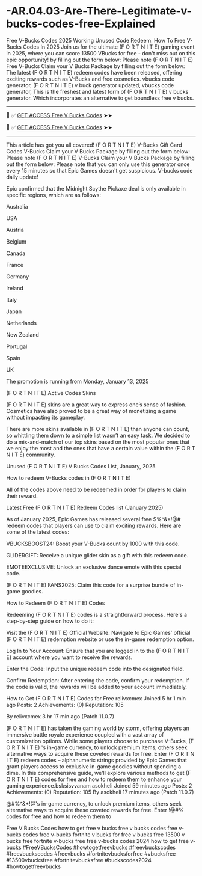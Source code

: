 # -AR.04.03-Are-There-Legitimate-v-bucks-codes-free-Explained
Free V-Bucks Codes 2025 Working Unused Code Redeem. How To Free V-Bucks Codes In 2025 Join us for the ultimate (F O R T N I T E) gaming event in 2025, where you can score 13500 VBucks for free - don't miss out on this epic opportunity! by filling out the form below: Please note (F O R T N I T E) Free V-Bucks Claim your V Bucks Package by filling out the form below: The latest (F O R T N I T E) redeem codes have been released, offering exciting rewards such as V-Bucks and free cosmetics. vbucks code generator, (F O R T N I T E) v buck generator updated, vbucks code generator, This is the freshest and latest form of (F O R T N I T E) v bucks generator. Which incorporates an alternative to get boundless free v bucks.


**************************************

📌 ✅ [GET ACCESS Free V Bucks Codes](https://343i.org/codevbucksafrs) ➤➤ 

📌 ✅ [GET ACCESS Free V Bucks Codes](https://343i.org/codevbucksafrs) ➤➤ 

**************************************



This article has got you all covered! (F O R T N I T E) V-Bucks Gift Card Codes V-Bucks Claim your V Bucks Package by filling out the form below: Please note (F O R T N I T E) V-Bucks Claim your V Bucks Package by filling out the form below: Please note that you can only use this generator once every 15 minutes so that Epic Games doesn't get suspicious. V-bucks code daily update!

Epic confirmed that the Midnight Scythe Pickaxe deal is only available in specific regions, which are as follows:

Australia

USA

Austria

Belgium

Canada

France

Germany

Ireland

Italy

Japan

Netherlands

New Zealand

Portugal

Spain

UK


The promotion is running from Monday, January 13, 2025

(F O R T N I T E) Active Codes Skins

(F O R T N I T E) skins are a great way to express one’s sense of fashion. Cosmetics have also proved to be a great way of monetizing a game without impacting its gameplay.

There are more skins available in (F O R T N I T E) than anyone can count, so whittling them down to a simple list wasn’t an easy task. We decided to do a mix-and-match of our top skins based on the most popular ones that we enjoy the most and the ones that have a certain value within the (F O R T N I T E) community.

Unused (F O R T N I T E) V Bucks Codes List, January, 2025

How to redeem V-Bucks codes in (F O R T N I T E)

All of the codes above need to be redeemed in order for players to claim their reward.

Latest Free (F O R T N I T E) Redeem Codes list (January 2025)

As of January 2025, Epic Games has released several free $%^&*!@# redeem codes that players can use to claim exciting rewards. Here are some of the latest codes:

VBUCKSBOOST24: Boost your V-Bucks count by 1000 with this code.

GLIDERGIFT: Receive a unique glider skin as a gift with this redeem code.

EMOTEEXCLUSIVE: Unlock an exclusive dance emote with this special code.

(F O R T N I T E) FANS2025: Claim this code for a surprise bundle of in-game goodies.

How to Redeem (F O R T N I T E) Codes

Redeeming (F O R T N I T E) codes is a straightforward process. Here's a step-by-step guide on how to do it:

Visit the (F O R T N I T E) Official Website: Navigate to Epic Games' official (F O R T N I T E) redemption website or use the in-game redemption option.

Log In to Your Account: Ensure that you are logged in to the (F O R T N I T E) account where you want to receive the rewards.

Enter the Code: Input the unique redeem code into the designated field.

Confirm Redemption: After entering the code, confirm your redemption. If the code is valid, the rewards will be added to your account immediately.

How to Get (F O R T N I T E) Codes for Free
relivxcmex
Joined 5 hr 1 min ago
Posts: 2
Achievements: (0)
Reputation: 105

By relivxcmex 3 hr 17 min ago (Patch 11.0.7)


(F O R T N I T E) has taken the gaming world by storm, offering players an immersive battle royale experience coupled with a vast array of customization options. While some players choose to purchase V-Bucks, (F O R T N I T E) 's in-game currency, to unlock premium items, others seek alternative ways to acquire these coveted rewards for free. Enter (F O R T N I T E) redeem codes – alphanumeric strings provided by Epic Games that grant players access to exclusive in-game goodies without spending a dime. In this comprehensive guide, we'll explore various methods to get (F O R T N I T E) codes for free and how to redeem them to enhance your gaming experience.bsksisvvanam
asokheli
Joined 59 minutes ago
Posts: 2
Achievements: (0)
Reputation: 105
By asokheli 17 minutes ago (Patch 11.0.7)

@#$%^&*! has taken the gaming world by storm, offering players an immersive battle royale experience coupled with a vast array of customization options. While some players choose to purchase V-Bucks, #$%^&*!@'s in-game currency, to unlock premium items, others seek alternative ways to acquire these coveted rewards for free. Enter !@#$%^&* redeem codes – alphanumeric strings provided by Epic Games that grant players access to exclusive in-game goodies without spending a dime. In this comprehensive guide, we'll explore various methods to get ^&*!@#$% codes for free and how to redeem them to

Free V Bucks Codes
how to get free v bucks
free v bucks codes
free v-bucks codes
free v-bucks
fortnite v bucks for free
v bucks free
13500 v bucks free
fortnite v-bucks free
free v-bucks codes 2024
how to get free v-bucks
#FreeVBucksCodes
#howtogetfreevbucks
#freevbuckscodes
#freevbuckscodes
#freevbucks
#fortnitevbucksforfree
#vbucksfree
#13500vbucksfree
#fortnitevbucksfree
#buckscodes2024
#howtogetfreevbucks
